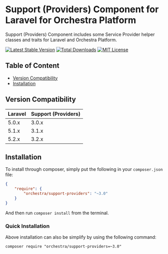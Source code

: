 Support (Providers) Component for Laravel for Orchestra Platform
==============

Support (Providers) Component includes some Service Provider helper classes and traits for Laravel and Orchestra Platform.

[![Latest Stable Version](https://img.shields.io/packagist/v/orchestra/support-providers.svg?style=flat-square)](https://packagist.org/packages/orchestra/support-providers)
[![Total Downloads](https://img.shields.io/packagist/dt/orchestra/support-providers.svg?style=flat-square)](https://packagist.org/packages/orchestra/support-providers)
[![MIT License](https://img.shields.io/packagist/l/orchestra/support-providers.svg?style=flat-square)](https://packagist.org/packages/orchestra/support-providers)

## Table of Content

* [Version Compatibility](#version-compatibility)
* [Installation](#installation)

## Version Compatibility

Laravel    | Support (Providers)
:----------|:----------
 5.0.x     | 3.0.x
 5.1.x     | 3.1.x
 5.2.x     | 3.2.x

## Installation

To install through composer, simply put the following in your `composer.json` file:

```json
{
    "require": {
        "orchestra/support-providers": "~3.0"
    }
}
```

And then run `composer install` from the terminal.

### Quick Installation

Above installation can also be simplify by using the following command:

    composer require "orchestra/support-providers=~3.0"
